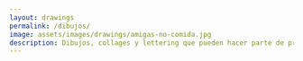 ```yaml
---
layout: drawings
permalink: /dibujos/
image: assets/images/drawings/amigas-no-comida.jpg
description: Dibujos, collages y lettering que pueden hacer parte de proyectos, encargos, o algo personal.
---
```

